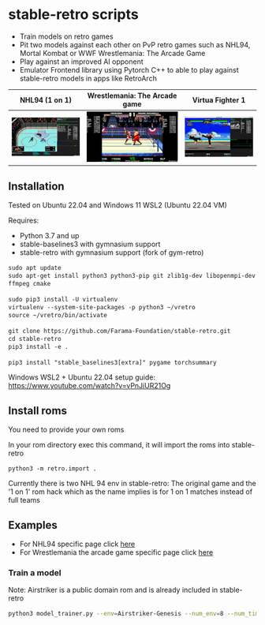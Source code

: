 # stable-retro scripts

* Train models on retro games
* Pit two models against each other on PvP retro games such as NHL94, Mortal Kombat or WWF Wrestlemania: The Arcade Game
* Play against an improved AI opponent
* Emulator Frontend library using Pytorch C++ to able to play against stable-retro models in apps like RetroArch


NHL94 (1 on 1)           |  Wrestlemania: The Arcade game |  Virtua Fighter 1
:-------------------------:|:-------------------------:|:-------------------------:
![screenshot 01](./screenshots/nhl94.png)  |  ![wwf vs](./screenshots/wwf.png) | ![vf](./screenshots/virtua_fighter.png)


## Installation

Tested on Ubuntu 22.04 and Windows 11 WSL2 (Ubuntu 22.04 VM)

Requires:
*   Python 3.7 and up
*   stable-baselines3 with gymnasium support
*   stable-retro with gymnasium support (fork of gym-retro)

```
sudo apt update
sudo apt-get install python3 python3-pip git zlib1g-dev libopenmpi-dev ffmpeg cmake

sudo pip3 install -U virtualenv
virtualenv --system-site-packages -p python3 ~/vretro
source ~/vretro/bin/activate

git clone https://github.com/Farama-Foundation/stable-retro.git
cd stable-retro
pip3 install -e .

pip3 install "stable_baselines3[extra]" pygame torchsummary
```

Windows WSL2 + Ubuntu 22.04 setup guide: https://www.youtube.com/watch?v=vPnJiUR21Og

## Install roms
You need to provide your own roms

In your rom directory exec this command, it will import the roms into stable-retro
```
python3 -m retro.import .
```

Currently there is two NHL 94 env in stable-retro: The original game and the '1 on 1' rom hack which as the name implies is for 1 on 1 matches instead of full teams

## Examples

*   For NHL94 specific page click [here](./readmes/NHL94-README.md)
*   For Wrestlemania the arcade game specific page click [here](./readmes/WWF-README.md)

### Train a model
Note: Airstriker is a public domain rom and is already included in stable-retro
```bash
python3 model_trainer.py --env=Airstriker-Genesis --num_env=8 --num_timesteps=100_000_000 --play
```
